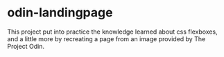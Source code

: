 # odin-landingpage
This project put into practice the knowledge learned about css flexboxes, and a little more by recreating a page from an image provided by The Project Odin.  
